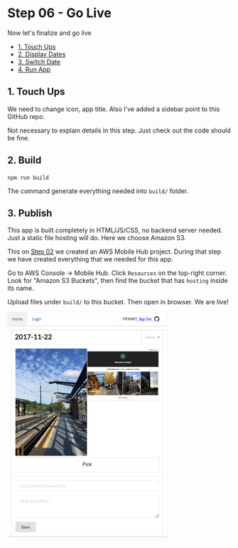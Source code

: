# Step 06 - Go Live

Now let's finalize and go live

* [1. Touch Ups](#1-touch-ups)
* [2. Display Dates](#display-dates)
* [3. Switch Date](#switch-date)
* [4. Run App](#run-app)

## 1. Touch Ups

We need to change icon, app title. Also I've added a sidebar point to this GitHub repo.

Not necessary to explain details in this step. Just check out the code should be fine.

## 2. Build

```
npm run build
```

The command generate everything needed into `build/` folder.

## 3. Publish

This app is built completely in HTML/JS/CSS, no backend server needed. Just a static file hosting will do. Here we choose Amazon S3.

This on [Step 02](../step-02) we created an AWS Mobile Hub project. During that step we have created everything that we needed for this app.

Go to AWS Console -> Mobile Hub. Click `Resources` on the top-right corner. Look for "Amazon S3 Buckets", then find the bucket that has `hosting` inside its name.

Upload files under `build/` to this bucket. Then open in browser. We are live!

<img src="live.png" width="360px" />

